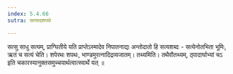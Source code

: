 ```yaml
---
index: 5.4.66
sutra: सत्यादशपथे

---
```

 सत्सु साधु सत्यम्, प्राग्घितीये यति प्राप्तेऽस्मादेव निपातनाद्यः अन्तोदातो हि सत्यशब्दः - सत्येनोतभिता भूमिः, ऋतं च सत्यं चेति। शपेरथः शपथः, भाण्डमुरत्नादिद्रव्यजातम्। तथ्यमिति। तथैवौतथ्यम्, ठ्पादार्घाभ्यां चऽ इति चकारस्यानुक्तसमुच्चयार्थत्वात्स्वार्थे यत् ॥